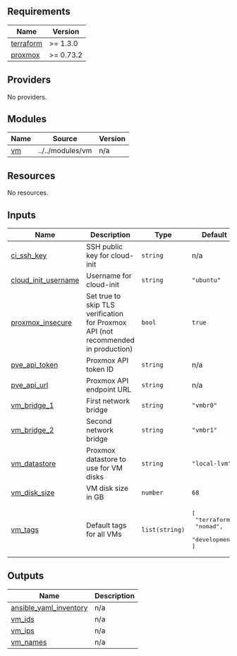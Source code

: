 <!-- BEGIN_TF_DOCS -->

## Requirements

| Name | Version |
|------|---------|
| <a name="requirement_terraform"></a> [terraform](#requirement\_terraform) | >= 1.3.0 |
| <a name="requirement_proxmox"></a> [proxmox](#requirement\_proxmox) | >= 0.73.2 |
## Providers

No providers.
## Modules

| Name | Source | Version |
|------|--------|---------|
| <a name="module_vm"></a> [vm](#module\_vm) | ../../modules/vm | n/a |
## Resources

No resources.
## Inputs

| Name | Description | Type | Default | Required |
|------|-------------|------|---------|:--------:|
| <a name="input_ci_ssh_key"></a> [ci\_ssh\_key](#input\_ci\_ssh\_key) | SSH public key for cloud-init | `string` | n/a | yes |
| <a name="input_cloud_init_username"></a> [cloud\_init\_username](#input\_cloud\_init\_username) | Username for cloud-init | `string` | `"ubuntu"` | no |
| <a name="input_proxmox_insecure"></a> [proxmox\_insecure](#input\_proxmox\_insecure) | Set true to skip TLS verification for Proxmox API (not recommended in production) | `bool` | `true` | no |
| <a name="input_pve_api_token"></a> [pve\_api\_token](#input\_pve\_api\_token) | Proxmox API token ID | `string` | n/a | yes |
| <a name="input_pve_api_url"></a> [pve\_api\_url](#input\_pve\_api\_url) | Proxmox API endpoint URL | `string` | n/a | yes |
| <a name="input_vm_bridge_1"></a> [vm\_bridge\_1](#input\_vm\_bridge\_1) | First network bridge | `string` | `"vmbr0"` | no |
| <a name="input_vm_bridge_2"></a> [vm\_bridge\_2](#input\_vm\_bridge\_2) | Second network bridge | `string` | `"vmbr1"` | no |
| <a name="input_vm_datastore"></a> [vm\_datastore](#input\_vm\_datastore) | Proxmox datastore to use for VM disks | `string` | `"local-lvm"` | no |
| <a name="input_vm_disk_size"></a> [vm\_disk\_size](#input\_vm\_disk\_size) | VM disk size in GB | `number` | `68` | no |
| <a name="input_vm_tags"></a> [vm\_tags](#input\_vm\_tags) | Default tags for all VMs | `list(string)` | <pre>[<br/>  "terraform",<br/>  "nomad",<br/>  "development"<br/>]</pre> | no |
## Outputs

| Name | Description |
|------|-------------|
| <a name="output_ansible_yaml_inventory"></a> [ansible\_yaml\_inventory](#output\_ansible\_yaml\_inventory) | n/a |
| <a name="output_vm_ids"></a> [vm\_ids](#output\_vm\_ids) | n/a |
| <a name="output_vm_ips"></a> [vm\_ips](#output\_vm\_ips) | n/a |
| <a name="output_vm_names"></a> [vm\_names](#output\_vm\_names) | n/a |
<!-- END_TF_DOCS -->